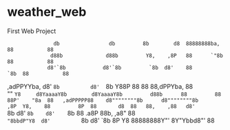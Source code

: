 # weather_web
 First Web Project

                                                                                              
                   db                db         8b        d8  88888888ba,    88           88  
                  d88b              d88b         Y8,    ,8P   88      `"8b   88           88  
                 d8'`8b            d8'`8b         `8b  d8'    88        `8b  88           88  
,adPPYYba,      d8'  `8b          d8'  `8b          Y88P      88         88  88,dPPYba,   88  
""     `Y8     d8YaaaaY8b        d8YaaaaY8b         d88b      88         88  88P'    "8a  88  
,adPPPPP88    d8""""""""8b      d8""""""""8b      ,8P  Y8,    88         8P  88       d8  88  
88,    ,88   d8'        `8b    d8'        `8b    d8'    `8b   88      .a8P   88b,   ,a8"  88  
`"8bbdP"Y8  d8'          `8b  d8'          `8b  8P        Y8  88888888Y"'    8Y"Ybbd8"'   88  
                                                                                              
                                                                                              

